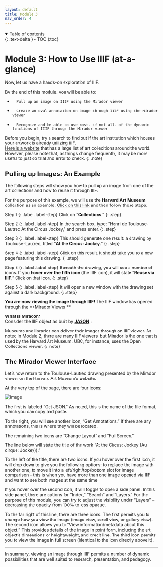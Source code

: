 ```yaml
---
layout: default
title: Module 3
nav_order: 4
---
```


<p style="margin-bottom: 20px"></p>

<details open markdown="block">
  <summary>
    Table of contents
  </summary>
  {: .text-delta }
 - TOC
{:toc}
</details>

# Module 3: How to Use IIIF (at-a-glance)

Now, let us have a hands-on exploration of IIIF.
 
By the end of this module, you will be able to:
*       Pull up an image on IIIF using the Mirador viewer 
*       Create an oval annotation on image through IIIF using the Mirador viewer
*       Recognize and be able to use most, if not all, of the dynamic functions of IIIF through the Mirador viewer

Before you begin, try a search to find out if the art institution which houses your artwork is already utilizing IIIF. <br>
[Here is a website](https://iiif.io/guides/finding_resources/) that has a large list of art collecitions around the world. <br>
However, please note that, as things change frequently, it may be more useful to just do trial and error to check. 
{: .note}

## Pulling up Images: An Example

The following steps will show you how to pull up an image from one of the art collections and how to reuse it through IIIF. 

For the purpose of this example, we will use the **Harvard Art Museum** collection as an example. [Click on this link](https://harvardartmuseums.org) and then follow these steps:
 
Step 1
{: .label .label-step}
Click on “**Collections**.”
{: .step} 

Step 2
{: .label .label-step}
In the search box, type: “Henri de Toulouse-Lautrec At the Circus Jockey,” and press enter.
{: .step}  

Step 3
{: .label .label-step}
This should generate one result: a drawing by Toulouse-Lautrec, titled “**At the Circus: Jockey**.”
{: .step} 

Step 4
{: .label .label-step}
Click on this result. It should take you to a new page featuring this drawing.
{: .step} 

Step 5
{: .label .label-step}
Beneath the drawing, you will see a number of icons. If you **hover over the fifth icon** (the IIIF icon), it will state “**Reuse via IIIF**.” Click on that icon. 
{: .step} 

Step 6
{: .label .label-step}
It will open a new window with the drawing set against a dark background. 
{: .step}

**You are now viewing the image through IIIF!** The IIIF window has opened through the **Mirador Viewer **

**What is Mirador?**<br> Consider the IIIF object as built by [**JASON**][id1] :

[id1]: ## "The name for the file format, or a way to transmit data"

Museums and libraries can deliver their images through an IIIF viewer. As noted in Module 2, there are many IIIF viewers, but Mirador is the one that is used by the Harvard Art Museum. UBC, for instance, uses the Open Collections viewer.
{: .note}

## The Mirador Viewer Interface

Let’s now return to the Toulouse-Lautrec drawing presented by the Mirador viewer on the Harvard Art Museum’s website. 
 
At the very top of the page, there are four icons:

![image](https://github.com/mylovedsystem/IntrotoIIIF/assets/140271862/45102c1d-2415-41bb-bb14-ff5367db5b5b)



The first is labeled “Get JSON.” As noted, this is the name of the file format, which you can copy and paste.
 
To the right, you will see another icon, “Get Annotations.” If there are any annotations, this is where they will be located.
 
The remaining two icons are “Change Layout” and “Full Screen.”
 
The line below will state the title of the work “At the Circus: Jockey (Au cirque: Jockey)).”
 
To the left of the title, there are two icons. If you hover over the first icon, it will drop down to give you the following options: to replace the image with another one, to move it into a left/right/top/bottom slot for image comparison – this is when you have more than one image opened via IIIF and want to see both images at the same time.  

If you hover over the second icon, it will toggle to open a side panel. In this side panel, there are options for “Index,” “Search” and “Layers.” For the purpose of this module, you can try to adjust the visibility under “Layers” – decreasing the opacity from 100% to less opaque. 
 
To the far right of this line, there are three icons. The first permits you to change how you view the image (image view, scroll view, or gallery view). The second icon allows you to “View information/metadata about this object.” This provides details of the image in point form, including the art object’s dimensions or height/weight, and credit line. The third icon permits you to view the image in full screen (identical to the icon directly above it). 


---

In summary, viewing an image through IIIF permits a number of dynamic possibilities that are well suited to research, presentation, and pedagogy. 

